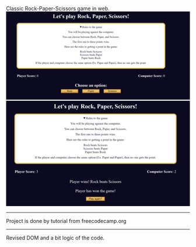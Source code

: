 Classic Rock-Paper-Scissors game in web.
![main](https://github.com/Star1ord/Rock-Paper-Scissors/blob/9b58a7330217be33faabb0b8c3eabbca2e296ad0/Screenshots/Main.png)
![result](https://github.com/Star1ord/Rock-Paper-Scissors/blob/9b58a7330217be33faabb0b8c3eabbca2e296ad0/Screenshots/result.png)
***
Project is done by tutorial from freecodecamp.org
***
Revised DOM and a bit logic of the code.

